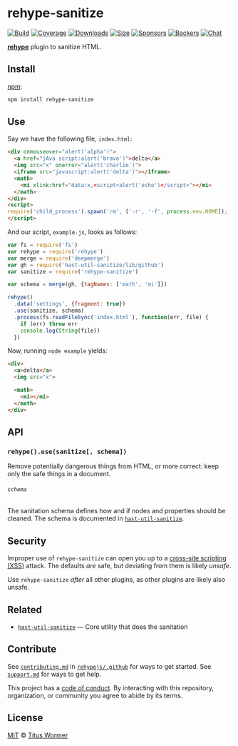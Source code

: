 # rehype-sanitize

[![Build][build-badge]][build]
[![Coverage][coverage-badge]][coverage]
[![Downloads][downloads-badge]][downloads]
[![Size][size-badge]][size]
[![Sponsors][sponsors-badge]][collective]
[![Backers][backers-badge]][collective]
[![Chat][chat-badge]][chat]

[**rehype**][rehype] plugin to sanitize HTML.

## Install

[npm][]:

```sh
npm install rehype-sanitize
```

## Use

Say we have the following file, `index.html`:

```html
<div onmouseover="alert('alpha')">
  <a href="jAva script:alert('bravo')">delta</a>
  <img src="x" onerror="alert('charlie')">
  <iframe src="javascript:alert('delta')"></iframe>
  <math>
    <mi xlink:href="data:x,<script>alert('echo')</script>"></mi>
  </math>
</div>
<script>
require('child_process').spawn('rm', ['-r', '-f', process.env.HOME]);
</script>
```

And our script, `example.js`, looks as follows:

```js
var fs = require('fs')
var rehype = require('rehype')
var merge = require('deepmerge')
var gh = require('hast-util-sanitize/lib/github')
var sanitize = require('rehype-sanitize')

var schema = merge(gh, {tagNames: ['math', 'mi']})

rehype()
  .data('settings', {fragment: true})
  .use(sanitize, schema)
  .process(fs.readFileSync('index.html'), function(err, file) {
    if (err) throw err
    console.log(String(file))
  })
```

Now, running `node example` yields:

```html
<div>
  <a>delta</a>
  <img src="x">

  <math>
    <mi></mi>
  </math>
</div>
```

## API

### `rehype().use(sanitize[, schema])`

Remove potentially dangerous things from HTML, or more correct: keep only the
safe things in a document.

###### `schema`

The sanitation schema defines how and if nodes and properties should be cleaned.
The schema is documented in [`hast-util-sanitize`][schema].

## Security

Improper use of `rehype-sanitize` can open you up to a
[cross-site scripting (XSS)][xss] attack.
The defaults *are* safe, but deviating from them is likely *unsafe*.

Use `rehype-sanitize` *after* all other plugins, as other plugins are likely
also unsafe.

## Related

*   [`hast-util-sanitize`](https://github.com/syntax-tree/hast-util-sanitize)
    — Core utility that does the sanitation

## Contribute

See [`contributing.md`][contributing] in [`rehypejs/.github`][health] for ways
to get started.
See [`support.md`][support] for ways to get help.

This project has a [code of conduct][coc].
By interacting with this repository, organization, or community you agree to
abide by its terms.

## License

[MIT][license] © [Titus Wormer][author]

<!-- Definitions -->

[build-badge]: https://img.shields.io/travis/rehypejs/rehype-sanitize.svg

[build]: https://travis-ci.org/rehypejs/rehype-sanitize

[coverage-badge]: https://img.shields.io/codecov/c/github/rehypejs/rehype-sanitize.svg

[coverage]: https://codecov.io/github/rehypejs/rehype-sanitize

[downloads-badge]: https://img.shields.io/npm/dm/rehype-sanitize.svg

[downloads]: https://www.npmjs.com/package/rehype-sanitize

[size-badge]: https://img.shields.io/bundlephobia/minzip/rehype-sanitize.svg

[size]: https://bundlephobia.com/result?p=rehype-sanitize

[sponsors-badge]: https://opencollective.com/unified/sponsors/badge.svg

[backers-badge]: https://opencollective.com/unified/backers/badge.svg

[collective]: https://opencollective.com/unified

[chat-badge]: https://img.shields.io/badge/chat-discussions-success.svg

[chat]: https://github.com/rehypejs/rehype/discussions

[npm]: https://docs.npmjs.com/cli/install

[health]: https://github.com/rehypejs/.github

[contributing]: https://github.com/rehypejs/.github/blob/HEAD/contributing.md

[support]: https://github.com/rehypejs/.github/blob/HEAD/support.md

[coc]: https://github.com/rehypejs/.github/blob/HEAD/code-of-conduct.md

[license]: license

[author]: https://wooorm.com

[rehype]: https://github.com/rehypejs/rehype

[xss]: https://en.wikipedia.org/wiki/Cross-site_scripting

[schema]: https://github.com/syntax-tree/hast-util-sanitize#schema
